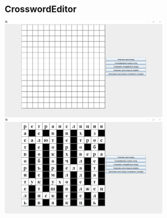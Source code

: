 # CrosswordEditor

![Screenshot](https://github.com/Misha-lab/CrosswordEditor/blob/main/screenshots/1.jpg)
![Screenshot](https://github.com/Misha-lab/CrosswordEditor/blob/main/screenshots/2.jpg)